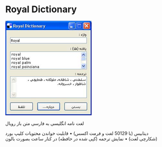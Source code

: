 # Royal Dictionary

<img src="https://raw.githubusercontent.com/idreamsi/Royal-Dictionary/master/royaldic.jpg" alt="Royal Dictionary">

لغت نامه انگلیسی به فارسی متن باز رویال

دیتابیس (با 50129 لغت و فرمت اکسس)
• قابلیت خواندن محتویات کلیپ بورد (شکارچی لغت)
• نمایش ترجمه (کپی شده در حافظه) در کنار ساعت بصورت بالون
